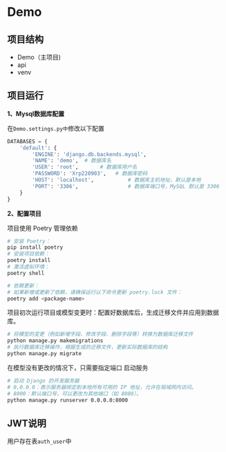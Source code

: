 # Demo

## 项目结构

- Demo（主项目)
- api
- venv

## 项目运行

**1、Mysql数据库配置**

在`Demo.settings.py中`修改以下配置

```python
DATABASES = {
    'default': {
        'ENGINE': 'django.db.backends.mysql',
        'NAME': 'demo',  # 数据库名
        'USER': 'root',       # 数据库用户名
        'PASSWORD': 'Xrp220903',   # 数据库密码
        'HOST': 'localhost',           # 数据库主机地址，默认是本地
        'PORT': '3306',                # 数据库端口号，MySQL 默认是 3306
    }
}
```

**2、配置项目**

项目使用 Poetry 管理依赖
```bash
# 安装 Poetry：
pip install poetry
# 安装项目依赖：
poetry install
# 激活虚拟环境：
poetry shell

# 依赖更新：
# 如果新增或更新了依赖，请确保运行以下命令更新 poetry.lock 文件：
poetry add <package-name>
```



项目初次运行项目或模型变更时：配置好数据库后，生成迁移文件并应用到数据库。
```bash
# 将模型的变更（例如新增字段、修改字段、删除字段等）转换为数据库迁移文件
python manage.py makemigrations
# 执行数据库迁移操作，根据生成的迁移文件，更新实际数据库的结构
python manage.py migrate
```

在模型没有更改的情况下，只需要指定端口 启动服务
```bash
# 启动 Django 的开发服务器 
# 0.0.0.0：表示服务器绑定到本地所有可用的 IP 地址，允许在局域网内访问。
# 8000：默认端口号，可以更改为其他端口（如 8080）。
python manage.py runserver 0.0.0.0:8000
```




## JWT说明

用户存在表`auth_user`中